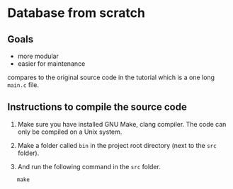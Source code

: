 # Database from scratch

## Goals
* more modular 
* easier for maintenance 

compares to the original source code in the tutorial which is a one long `main.c` file.

## Instructions to compile the source code

1. Make sure you have installed GNU Make, clang compiler. The code can only be compiled on a Unix system.

1. Make a folder called `bin` in the project root directory (next to the `src` folder).

1. And run the following command in the `src` folder. 
```
   make
```
